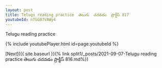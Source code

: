```yaml
---
layout: post
title: Telugu reading practice  తెలుగు  చదవడం  ప్రాక్టీస్ 817
youtubeId: nTGG07VAWy4
---
```

 
 
Telugu reading practice
 
 
 
 
 


{% include youtubePlayer.html id=page.youtubeId %}
 
[Next]({{ site.baseurl }}{% link  split1/_posts/2021-09-07-Telugu reading practice  తెలుగు  చదవడం  ప్రాక్టీస్ 816.md%})
 
